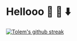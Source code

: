 # Hellooo :wave: 👾 ⬇️
[![Tolem's github streak](https://github-readme-streak-stats.herokuapp.com/?user=tolem)](https://github.com/tolem)
